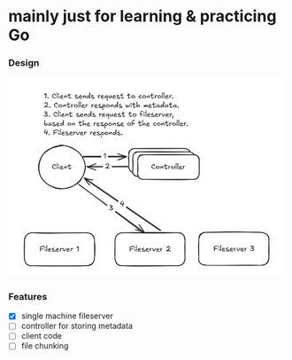 # mainly just for learning & practicing Go
### Design
<img src="images/design.png" width="500px" />

### Features
- [x] single machine fileserver
- [ ] controller for storing metadata
- [ ] client code
- [ ] file chunking
